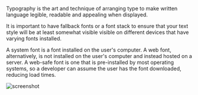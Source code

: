 Typography is the art and technique of arranging type to make written language legible, readable and appealing when displayed.

It is important to have fallback fonts or a font stack to ensure that your text style will be at least somewhat visible visible on different devices that have varying fonts installed. 

A system font is a font installed on the user's computer. A web font, alternatively, is not installed on the user's computer and instead hosted on a server. A web-safe font is one that is pre-installed by most operating systems, so a developer can assume the user has the font downloaded, reducing load times.

![screenshot](images/screenshot-assignment-11.png)